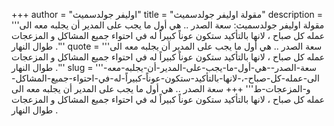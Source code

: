 +++
author = "اوليفر جولدسميث"
title = "مقولة اوليفر جولدسميث"
description = '''مقولة اوليفر جولدسميث: سعة الصدر .. هي أول ما يجب على المدير أن يجلبه معه الى عمله كل صباح ، لانها بالتأكيد ستكون عوناً كبيراً له في احتواء جميع المشاكل و المزعجات طوال النهار .'''
quote = '''سعة الصدر .. هي أول ما يجب على المدير أن يجلبه معه الى عمله كل صباح ، لانها بالتأكيد ستكون عوناً كبيراً له في احتواء جميع المشاكل و المزعجات طوال النهار .'''
slug = '''سعة-الصدر--هي-أول-ما-يجب-على-المدير-أن-يجلبه-معه-الى-عمله-كل-صباح-،-لانها-بالتأكيد-ستكون-عوناً-كبيراً-له-في-احتواء-جميع-المشاكل-و-المزعجات-ط'''
+++
سعة الصدر .. هي أول ما يجب على المدير أن يجلبه معه الى عمله كل صباح ، لانها بالتأكيد ستكون عوناً كبيراً له في احتواء جميع المشاكل و المزعجات طوال النهار .
